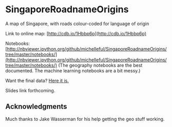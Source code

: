 SingaporeRoadnameOrigins
========================

A map of Singapore, with roads colour-coded for language of origin

Link to online map: [http://cdb.io/1Hbbp6p](http://cdb.io/1Hbbp6p)

Notebooks: [http://nbviewer.ipython.org/github/michelleful/SingaporeRoadnameOrigins/tree/master/notebooks/](http://nbviewer.ipython.org/github/michelleful/SingaporeRoadnameOrigins/tree/master/notebooks/) (The geography notebooks are the best documented. The machine learning notebooks are a bit messy.)

Want the final data? [Here it is.](https://github.com/michelleful/SingaporeRoadnameOrigins/blob/master/notebooks/singapore-roads-classified.geojson)

Slides link forthcoming.

Acknowledgments
---------------

Much thanks to Jake Wasserman for his help getting the geo stuff working.
